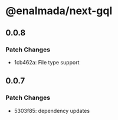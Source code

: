 # @enalmada/next-gql

## 0.0.8

### Patch Changes

- 1cb462a: File type support

## 0.0.7

### Patch Changes

- 5303f85: dependency updates
